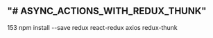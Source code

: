 "# ASYNC_ACTIONS_WITH_REDUX_THUNK" 
------------------------------
153
npm install --save redux react-redux axios redux-thunk
